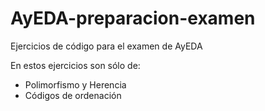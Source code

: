 # AyEDA-preparacion-examen
Ejercicios de código para el examen de AyEDA

En estos ejercicios son sólo de:
- Polimorfismo y Herencia
- Códigos de ordenación
